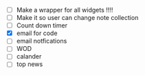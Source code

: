  - [ ] Make a wrapper for all widgets !!!!
 - [ ] Make it so user can change note collection 
 - [ ] Count down timer
 - [X] email for code
 - [ ] email notfications
 - [ ] WOD
 - [ ] calander
 - [ ] top news